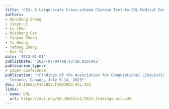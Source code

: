 ```yaml
---
title: 'CSS: A Large-scale Cross-schema Chinese Text-to-SQL Medical Dataset'
authors:
- Hanchong Zhang
- Jieyu Li
- Lu Chen
- Ruisheng Cao
- Yunyan Zhang
- Yu Huang
- Yefeng Zheng
- Kai Yu
date: '2023-01-01'
publishDate: '2024-07-04T09:43:58.030144Z'
publication_types:
- paper-conference
publication: '*Findings of the Association for Computational Linguistics: ACL 2023,
  Toronto, Canada, July 9-14, 2023*'
doi: 10.18653/V1/2023.FINDINGS-ACL.435
links:
- name: URL
  url: https://doi.org/10.18653/v1/2023.findings-acl.435
---
```

